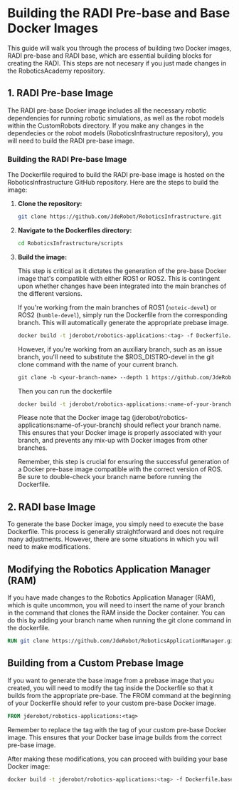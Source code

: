 # Building the RADI Pre-base and Base Docker Images

This guide will walk you through the process of building two Docker images, RADI pre-base and RADI base, which are essential building blocks for creating the RADI. This steps are not necesary if you just made changes in the RoboticsAcademy repository.

## 1. RADI Pre-base Image
The RADI pre-base Docker image includes all the necessary robotic dependencies for running robotic simulations, as well as the robot models within the CustomRobots directory. If you make any changes in the dependecies or the robot models (RoboticsInfrastructure repository), you will need to build the RADI pre-base image.

### Building the RADI Pre-base Image
The Dockerfile required to build the RADI pre-base image is hosted on the RoboticsInfrastructure GitHub repository. Here are the steps to build the image:

1. **Clone the repository:**
    ```bash
    git clone https://github.com/JdeRobot/RoboticsInfrastructure.git
    ```

2. **Navigate to the Dockerfiles directory:**
    ```bash
    cd RoboticsInfrastructure/scripts
    ```

3. **Build the image:**

    This step is critical as it dictates the generation of the pre-base Docker image that's compatible with either ROS1 or ROS2. This is contingent upon whether changes have been integrated into the main branches of the different versions.

    If you're working from the main branches of ROS1 (`noteic-devel`) or ROS2 (`humble-devel`), simply run the Dockerfile from the corresponding branch. This will automatically generate the appropriate prebase image.

    ```bash
    docker build -t jderobot/robotics-applications:<tag> -f Dockerfile.pre-base .
    ```

    However, if you're working from an auxiliary branch, such as an issue branch, you'll need to substitute the $ROS_DISTRO-devel in the git clone command with the name of your current branch.

    ```dockerfile
    git clone -b <your-branch-name> --depth 1 https://github.com/JdeRobot/RoboticsInfrastructure.git /opt/jderobot
    ```

    Then you can run the dockerfile

    ```bash
    docker build -t jderobot/robotics-applications:<name-of-your-branch> -f Dockerfile.pre-base .
    ```

    Please note that the Docker image tag (jderobot/robotics-applications:name-of-your-branch) should reflect your branch name. This ensures that your Docker image is properly associated with your branch, and prevents any mix-up with Docker images from other branches.

    Remember, this step is crucial for ensuring the successful generation of a Docker pre-base image compatible with the correct version of ROS. Be sure to double-check your branch name before running the Dockerfile.

## 2. RADI base Image

To generate the base Docker image, you simply need to execute the base Dockerfile. This process is generally straightforward and does not require many adjustments. However, there are some situations in which you will need to make modifications.

## Modifying the Robotics Application Manager (RAM)

If you have made changes to the Robotics Application Manager (RAM), which is quite uncommon, you will need to insert the name of your branch in the command that clones the RAM inside the Docker container. You can do this by adding your branch name when running the git clone command in the dockerfile.

```dockerfile
RUN git clone https://github.com/JdeRobot/RoboticsApplicationManager.git -b your-branch-name /RoboticsApplicationManager
```

## Building from a Custom Prebase Image

If you want to generate the base image from a prebase image that you created, you will need to modify the tag inside the Dockerfile so that it builds from the appropriate pre-base. The FROM command at the beginning of your Dockerfile should refer to your custom pre-base Docker image.
    
```dockerfile
FROM jderobot/robotics-applications:<tag>
```
Remember to replace the tag with the tag of your custom pre-base Docker image. This ensures that your Docker base image builds from the correct pre-base image.

After making these modifications, you can proceed with building your base Docker image:

```bash
docker build -t jderobot/robotics-applications:<tag> -f Dockerfile.base .
```



